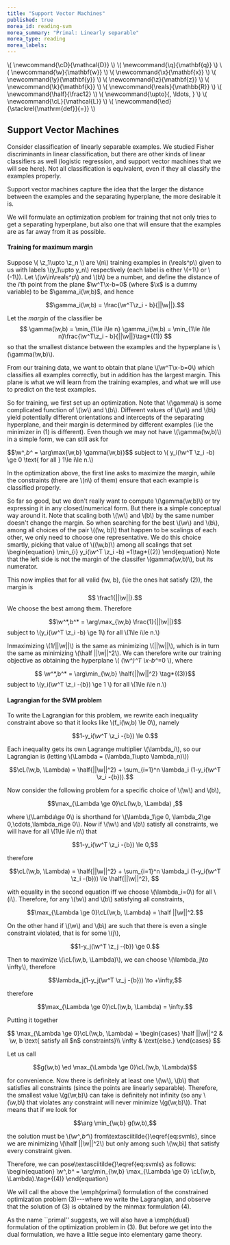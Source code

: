 ```yaml
---
title: "Support Vector Machines"
published: true
morea_id: reading-svm
morea_summary: "Primal: Linearly separable"
morea_type: reading
morea_labels:
---
```

\\( \newcommand{\cD}{\mathcal{D}} \\)
\\( \newcommand{\q}{\mathbf{q}} \\)
\\( \newcommand{\w}{\mathbf{w}} \\)
\\( \newcommand{\x}{\mathbf{x}} \\)
\\( \newcommand{\y}{\mathbf{y}} \\)
\\( \newcommand{\z}{\mathbf{z}} \\)
\\( \newcommand{\k}{\mathbf{k}} \\)
\\( \newcommand{\reals}{\mathbb{R}} \\)
\\( \newcommand{\half}{\frac12} \\)
\\( \newcommand{\upto}{, \ldots, } \\)
\\( \newcommand{\cL}{\mathcal{L}} \\)
\\( \newcommand{\ed}{\stackrel{\mathrm{def}}{=}} \\)


## Support Vector Machines 
Consider classification of linearly separable examples.  We studied
Fisher discriminants in linear classification, but there are other
kinds of linear classifiers as well (logistic regression, and support
vector machines that we will see here).  Not all classification is
equivalent, even if they all classify the examples properly. 

Support vector machines capture the idea that the larger the
distance between the examples and the separating hyperplane, the more
desirable it is.

We will formulate an optimization problem for training that not only
tries to get a separating hyperplane, but also one that will ensure
that the examples are as far away from it as possible. 


#### Training for maximum margin
Suppose \\( \z_1\upto \z_n \\\) are \\(n\\\)
training examples in \(\reals^p\\) given to us with labels \\(y_1\upto y_n\\)
respectively (each label is either \\(+1\\) or \\(-1\\)). Let \\(\w\in\reals^p\\)
and \\(b\\) be a number, and define the distance of the $i'$th point from the plane $\w^T\x-b=0$ (where $\x$ is a dummy variable) to be $\gamma_i(\w,b)$, and
hence

$$\gamma_i(\w,b) = \frac{\w^T\z_i - b}{||\w||}.$$

Let the _margin_ of the classifier be
$$
\gamma(\w,b) = \min_{1\le i\le n} \gamma_i(\w,b) = \min_{1\le i\le n}\frac{\w^T\z_i - b}{||\w||}\tag*{(1)}
$$
so that the smallest distance between the examples and the hyperplane
is \\(\gamma(\w,b)\\).

From our training data, we want to obtain that plane \\(\w^T\x-b=0\\) which
classifies all examples correctly, but in addition has the largest
margin. This plane is what we will learn from the training examples, and
what we will use to predict on the test examples. 

So for training, we first set up an optimization. Note that \\(\gamma\\)
is some complicated function of \\(\w\\) and \\(b\\). Different values of
\\(\w\\) and \\(b\\) yield potentially different orientations and
intercepts of the separating hyperplane, and their margin is
determined by different examples (\ie the minimizer
in (1) is different).  Even though we may not have
\\(\gamma(\w,b)\\) in a simple form, we can still ask for

$$\w^*,b^* = \arg\max{\w,b} \gamma(\w,b)}$$
subject to \\( y_i(\w^T \z_i -b) \ge 0 \text{ for all } 1\le i\le n.\\)

In the optimization above, the first line asks to maximize the margin,
while the constraints (there are \\(n\\) of them) ensure that each
example is classified properly.

So far so good, but we don't really want to compute \\(\gamma(\w,b)\\\) or
try expressing it in any closed/numerical form. But there is a simple
conceptual way around it. Note that scaling both \\(\w\\) and \\(b\\) by the same
number doesn't change the margin. So when searching for the best \\(\w\\) and
\\(b\\), among all choices of the pair \\((\w, b)\\) that happen to be scalings
of each other, we only need to choose one representative. We do this choice
smartly, picking that value of \\((\w,b)\\) among all scalings that set
\begin{equation}
\min_{i} y_i(\w^T \z_i -b) =1\tag*{(2)}
\end{equation}
Note that the left side is not the margin of the classifer \\(gamma(\w,b)\\), but its numerator.


This now implies that for all valid \(\w, b\), (\ie the ones hat satisfy (2)),
the margin is
$$ \frac1{||\w||}.$$ 
We choose the best among them. Therefore

$$\w^*,b^* = \arg\max_{\w,b} \frac{1}{||\w||}$$
subject to \\(y_i(\w^T \z_i -b) \ge 1\\) for all \\(1\le i\le n.\\)

Inmaximizing \\(1/||\w||\\) is the same as minimizing \\(||\w||\\), which is in turn
the same as minimizing \\(\half ||\w||^2\\). We can therefore write our training
objective as obtaining the hyperplane \\( (\w^*)^T \x-b^*=0 \\), where 

$$  \w^*,b^* = \arg\min_{\w,b} \half{||\w||^2} \tag*{(3)}$$
subject to \\(y_i(\w^T \z_i -{b}) \ge 1 \\) for all \\(1\le i\le n.\\)


#### Lagrangian for the SVM problem
To write the Lagrangian for this problem, we rewrite each inequality
constraint above so that it looks like \\(f_i(\w,b) \le 0\\), namely

$$1-y_i(\w^T \z_i -{b}) \le 0.$$

Each inequality gets its own Lagrange multiplier \\(\lambda_i\\), so our
Lagrangian is (letting \\(\Lambda = (\lambda_1\upto \lambda_n)\\))

$$\cL(\w,b, \Lambda) = \half{||\w||^2} + \sum_{i=1}^n \lambda_i (1-y_i(\w^T \z_i -{b})).$$

Now consider the following problem for a specific choice of \\(\w\\) and \\(b\\),

$$\max_{\Lambda \ge 0}\cL(\w,b, \Lambda) ,$$

where \\(\Lambda\ge 0\\) is shorthand for \\(\lambda_1\ge 0, \lambda_2\ge
0,\cdots,\lambda_n\ge 0\\). Now if \\(\w\\) and \\(b\\) satisfy all constraints,
we will have for all \\(1\le i\le n\\) that

$$1-y_i(\w^T \z_i -{b}) \le 0,$$

therefore 

$$\cL(\w,b, \Lambda) = \half{||\w||^2} + \sum_{i=1}^n \lambda_i (1-y_i(\w^T \z_i -{b})) \le \half{||\w||^2}, $$

with equality in the second equation iff we choose \\(\lambda_i=0\\) for all \\(i\\). Therefore, for any  \\(\w\\) and \\(b\\) satisfying all constraints,

$$\max_{\Lambda \ge 0}\cL(\w,b, \Lambda)  = \half ||\w||^2.$$

On the other hand if \\(\w\\) and \\(b\\) are such that there is even a single
constraint violated, that is for some \\(j\\),

$$1-y_j(\w^T \z_j -{b}) \ge 0.$$

Then to maximize \\(\cL(\w,b, \Lambda)\\), we can choose \\(\lambda_j\to \infty\\),
therefore

$$\lambda_j(1-y_j(\w^T \z_j -{b})) \to +\infty,$$

therefore

$$\max_{\Lambda \ge 0}\cL(\w,b, \Lambda)  = \infty.$$

Putting it together

$$
\max_{\Lambda \ge 0}\cL(\w,b, \Lambda)  =
\begin{cases}
\half ||\w||^2 & \w, b \text{ satisfy all $n$ constraints}\\
\infty & \text{else.}
\end{cases}
$$

Let us call 

$$g(\w,b) \ed \max_{\Lambda \ge 0}\cL(\w,b, \Lambda)$$

for convenience. Now there is definitely at least one \\(\w\\), \\(b\\) that
satisfies all constraints (since the points are linearly
separable). Therefore, the smallest value \\(g(\w,b)\\) can take is
definitely not infinity (so any \\(\w,b\\) that violates any constraint
will never minimize \\(g(\w,b)\\)). That means that if we look for

$$\arg \min_{\w,b} g(\w,b),$$

the solution must be \\(\w^*,b^*\\) from\textasciitilde{}\eqref{eq:svmls}, since we are
minimizing \\(\half ||\w||^2\\) but only among such \\(\w,b\\) that satisfy
every constraint given.

Therefore, we can pose\textasciitilde{}\eqref{eq:svmls} as follows:
\begin{equation}
\w^*,b^* = \arg\min_{\w,b} \max_{\Lambda \ge 0} \cL(\w,b, \Lambda).\tag*{(4)}
\end{equation}

We will call the above the \emph{primal} formulation of the
constrained optimization problem (3)---where we write the Lagrangian,
and observe that the solution of (3) is
obtained by the minmax formulation (4).


As the name ``primal'' suggests, we will also have a \emph{dual}
formulation of the optimization problem in (3). But before
we get into the dual formulation, we have a little segue into elementary
game theory.

